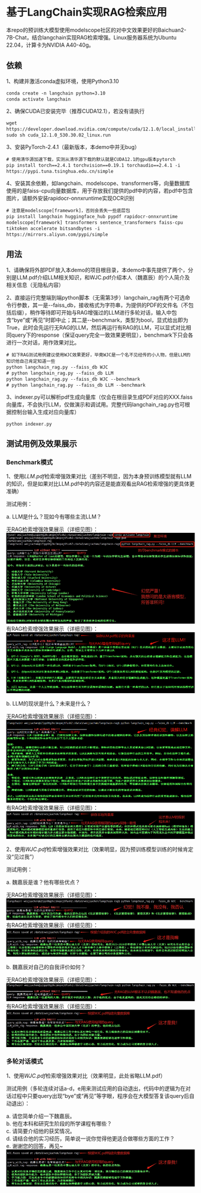 # 基于LangChain实现RAG检索应用

本repo的预训练大模型使用modelscope社区的对中文效果更好的Baichuan2-7B-Chat，结合langchain实现RAG检索增强。Linux服务器系统为Ubuntu 22.04，计算卡为NVIDIA A40-40g。

## 依赖

1、构建并激活conda虚拟环境，使用Python3.10

```
conda create -n langchain python=3.10
conda activate langchain
```

2、确保CUDA已安装完毕（推荐CUDA12.1），若没有请执行

```
wget https://developer.download.nvidia.com/compute/cuda/12.1.0/local_installers/cuda_12.1.0_530.30.02_linux.run
sudo sh cuda_12.1.0_530.30.02_linux.run
```

3、安装PyTorch-2.4.1（最新版本，本demo中并无bug）

```
# 使用清华源加速下载，实测从清华源下载的默认就是CUDA12.1的gpu版本pytorch
pip install torch==2.4.1 torchvision==0.19.1 torchaudio==2.4.1 -i https://pypi.tuna.tsinghua.edu.cn/simple
```

4、安装其余依赖，如langchain、modelscope、transformers等，向量数据库使用的是faiss-cpu向量数据库，用于存放我们提供的pdf中的内容，若pdf中包含图片，请额外安装rapidocr-onnxruntime实现OCR识别

```
# 注意是modelscope[framework]，否则会丢失一些底层包
pip install langchain huggingface_hub pypdf rapidocr-onnxruntime modelscope[framework] transformers sentence_transformers faiss-cpu tiktoken accelerate bitsandbytes -i https://mirrors.aliyun.com/pypi/simple
```

## 用法

1、请确保将外部PDF放入本demo的项目根目录，本demo中事先提供了两个，分别是LLM.pdf介绍LLM相关知识，和WJC.pdf介绍本人（魏嘉辰）的个人简介及相关信息（无隐私内容）

2、直接运行完整端到端python脚本（无需第3步）langchain_rag有两个可选命令行参数，其一是--faiss_db，接收格式为字符串，为提供的PDF的文件名（不包括后缀），稍作等待即可开始与RAG增强过的LLM进行多轮对话，输入中包含“bye”或“再见”时即中止；其二是--benchmark，类型为bool，显式给出即为True，此时会先运行无RAG的LLM，然后再运行有RAG的LLM，可以显式对比相同query下的response（保证query完全一致效果更明显），benchmark下只会各进行一次对话，用作效果对比。

```
# 如下RAG测试用例建议使用WJC效果更好，毕竟WJC是一个名不见经传的小人物，但是LLM的知识他自己肯定知道一些
python langchain_rag.py --faiss_db WJC
# python langchain_rag.py --faiss_db LLM
python langchain_rag.py --faiss_db WJC --benchmark
# python langchain_rag.py --faiss_db LLM --benchmark
```

3、indexer.py可以解析pdf生成向量库（仅会在根目录生成PDF对应的XXX.faiss向量库，不会执行LLM，仅做演示和调试用。完整代码langchain_rag.py也可根据控制台输入生成对应向量库）

```
python indexer.py
```

## 测试用例及效果展示

### Benchmark模式

1、使用*LLM.pdf*检索增强效果对比（差别不明显，因为本身预训练模型就有LLM的知识，但是如果对比LLM.pdf中的内容还是能直观看出RAG检索增强的更具体更准确）

测试用例：  

a. LLM是什么？现如今有哪些主流LLM？  

无RAG检索增强效果展示（详细见图）：  
![无RAG增强大模型的对话](images/LLM_without_rag_benchmark1.png "无RAG的LLM对话效果展示")  
有RAG检索增强效果展示（详细见图）：  
![有RAG增强大模型的对话](images/LLM_with_rag_benchmark1.png "有RAG的LLM对话效果展示")  

b. LLM的现状是什么？未来是什么？  

无RAG检索增强效果展示（详细见图）：  
![无RAG增强大模型的对话](images/LLM_without_rag_benchmark2.png "无RAG的LLM对话效果展示")  
有RAG检索增强效果展示（详细见图）：  
![有RAG增强大模型的对话](images/LLM_with_rag_benchmark2.png "有RAG的LLM对话效果展示")  

2、使用*WJC.pdf*检索增强效果对比（效果明显，因为预训练模型训练的时候肯定没“见过我”）

测试用例：  

a. 魏嘉辰是谁？他有哪些优点？  

无RAG检索增强效果展示（详细见图）：  
![无RAG增强大模型的对话](images/WJC_without_rag_benchmark1.png "无RAG的LLM对话效果展示")  
有RAG检索增强效果展示（详细见图）：  
![有RAG增强大模型的对话](images/WJC_with_rag_benchmark1.png "有RAG的LLM对话效果展示")  

b. 魏嘉辰对自己的自我评价如何？  

无RAG检索增强效果展示（详细见图）：  
![无RAG增强大模型的对话](images/WJC_without_rag_benchmark2.png "无RAG的LLM对话效果展示")  
有RAG检索增强效果展示（详细见图）：  
![有RAG增强大模型的对话](images/WJC_with_rag_benchmark2.png "有RAG的LLM对话效果展示")  

### 多轮对话模式

1、使用*WJC.pdf*检索增强效果对比（效果明显，此处省略LLM.pdf）  

测试用例（多轮连续对话a-d，e用来测试应用的自动退出，代码中的逻辑为在对话过程中只要query出现“bye”或“再见”等字眼，程序会在大模型答复该query后自动退出）：  

a. 请您简单介绍一下魏嘉辰。  
b. 他在本科和研究生阶段的所学课程有哪些？  
c. 请简要介绍他的获奖情况。  
d. 请结合他的实习经历，简单说一说你觉得他更适合做哪些方面的工作？  
e. 谢谢您的回答，再见~  
![RAG增强大模型的多轮对话](images/WJC_with_rag_benchmark2.png "使用RAG检索增强LLM的多轮对话效果展示")  
